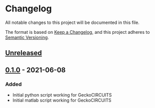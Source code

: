 # Changelog
All notable changes to this project will be documented in this file.

The format is based on [Keep a Changelog](https://keepachangelog.com/en/1.0.0/),
and this project adheres to [Semantic Versioning](https://semver.org/spec/v2.0.0.html).

## [Unreleased]

## [0.1.0] - 2021-06-08
### Added
- Initial python script working for GeckoCIRCUITS
- Initial matlab script working for GeckoCIRCUITS


[Unreleased]: https://github.com/upb-lea/ConverterSweepStore/compare/0.1.0...HEAD
[0.1.0]: https://github.com/upb-lea/ConverterSweepStore/compare/0.1.0...0.1.0
